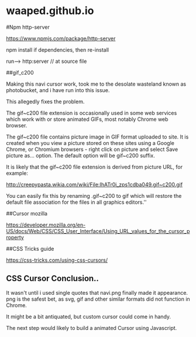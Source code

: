 # waaped.github.io


#Npm http-server

https://www.npmjs.com/package/http-server

npm install if dependencies, then re-install

run--> http:server // at source file


##gif_c200

Making this navi cursor work, took me to the desolate wasteland known as photobucket, and i have run into this issue.

This allegedly fixes the problem.

The gif~c200 file extension is occasionally used in some web services which work with or store animated GIFs, most notably Chrome web browser.

The gif~c200 file contains picture image in GIF format uploaded to site. It is created when you view a picture stored on these sites using a Google Chrome, or Chromium browsers - right click on picture and select Save picture as... option. The default option will be gif~c200 suffix.

It is likely that the gif~c200 file extension is derived from picture URL, for example:

http://creepypasta.wikia.com/wiki/File:IhATr0i_zps1cdba049.gif~c200.gif

You can easily fix this by renaming .gif~c200 to gif which will restore the default file association for the files in all graphics editors.''

##Cursor mozilla

https://developer.mozilla.org/en-US/docs/Web/CSS/CSS_User_Interface/Using_URL_values_for_the_cursor_property

##CSS Tricks guide

https://css-tricks.com/using-css-cursors/

## CSS Cursor Conclusion..

It wasn't until i used single quotes that navi.png finally made it appearance.
png is the safest bet, as svg, gif and other similar formats did not function in Chrome.

It might be a bit antiquated, but custom cursor could come in handy.

The next step would likely to build a animated Cursor using Javascript.
